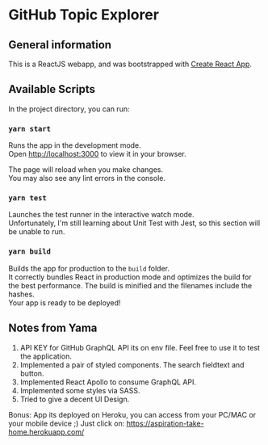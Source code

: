 # GitHub Topic Explorer

## General information

This is a ReactJS webapp, and was bootstrapped with [Create React App](https://github.com/facebook/create-react-app).

## Available Scripts

In the project directory, you can run:

### `yarn start`

Runs the app in the development mode.\
Open [http://localhost:3000](http://localhost:3000) to view it in your browser.

The page will reload when you make changes.\
You may also see any lint errors in the console.

### `yarn test`

Launches the test runner in the interactive watch mode.\
Unfortunately, I'm still learning about Unit Test with Jest, so this section will be unable to run.

### `yarn build`

Builds the app for production to the `build` folder.\
It correctly bundles React in production mode and optimizes the build for the best performance.
The build is minified and the filenames include the hashes.\
Your app is ready to be deployed!

## Notes from Yama

1. API KEY for GitHub GraphQL API its on env file. Feel free to use it to test the application.
2. Implemented a pair of styled components. The search fieldtext and button.
3. Implemented React Apollo to consume GraphQL API.
4. Implemented some styles via SASS.
5. Tried to give a decent UI Design.

Bonus:
App its deployed on Heroku, you can access from your PC/MAC or your mobile device ;)
Just click on: https://aspiration-take-home.herokuapp.com/